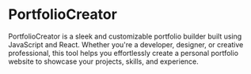# PortfolioCreator
PortfolioCreator is a sleek and customizable portfolio builder built using JavaScript and React. Whether you're a developer, designer, or creative professional, this tool helps you effortlessly create a personal portfolio website to showcase your projects, skills, and experience.
